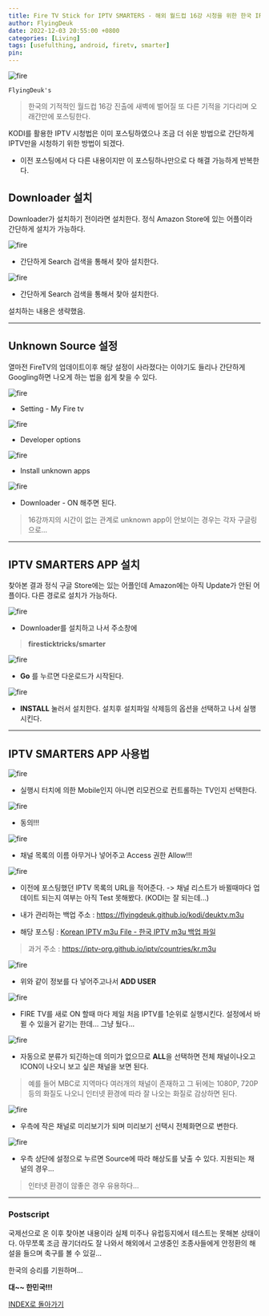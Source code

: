 ```yaml
---
title: Fire TV Stick for IPTV SMARTERS - 해외 월드컵 16강 시청을 위한 한국 IPTV 설정법
author: FlyingDeuk
date: 2022-12-03 20:55:00 +0800
categories: [Living]
tags: [usefulthing, android, firetv, smarter]
pin:
---
```


![fire](/img/living/fire/smarter1.jpg)


`FlyingDeuk's`
> 한국의 기적적인 월드컵 16강 진출에 새벽에 벌어질 또 다른 기적을 기다리며 오래간만에 포스팅한다.

KODI를 활용한 IPTV 시청법은 이미 포스팅하였으나 조금 더 쉬운 방법으로 간단하게 IPTV만을 시청하기 위한 방법이 되겠다.
- 이전 포스팅에서 다 다른 내용이지만 이 포스팅하나만으로 다 해결 가능하게 반복한다.

## Downloader 설치
Downloader가 설치하기 전이라면 설치한다. 정식 Amazon Store에 있는 어플이라 간단하게 설치가 가능하다.


![fire](/img/living/fire/smarter2.jpg)
- 간단하게 Search 검색을 통해서 찾아 설치한다.

![fire](/img/living/fire/smarter3.jpg)
- 간단하게 Search 검색을 통해서 찾아 설치한다.

설치하는 내용은 생략했음.

-----------

## Unknown Source 설정
열마전 FireTV의 업데이트이후 해당 설정이 사라졌다는 이야기도 들리나 간단하게 Googling하면 나오게 하는 법을 쉽게 찾을 수 있다.

![fire](/img/living/fire/smarter4.jpg)

- Setting - My Fire tv

![fire](/img/living/fire/smarter5.jpg)

- Developer options

![fire](/img/living/fire/smarter6.jpg)

- Install unknown apps

![fire](/img/living/fire/smarter7.jpg)

- Downloader - ON 해주면 된다.

> 16강까지의 시간이 없는 관계로 unknown app이 안보이는 경우는 각자 구글링으로...

------------

## IPTV SMARTERS APP 설치
찾아본 결과 정식 구글 Store에는 있는 어플인데 Amazon에는 아직 Update가 안된 어플이다. 다른 경로로 설치가 가능하다.

![fire](/img/living/fire/smarter8.jpg)
- Downloader를 설치하고 나서 주소창에

> **firesticktricks/smarter**

![fire](/img/living/fire/smarter9.jpg)

- **Go** 를 누르면 다운로드가 시작된다.

![fire](/img/living/fire/smarter10.jpg)

- **INSTALL** 눌러서 설치한다. 설치후 설치파일 삭제등의 옵션을 선택하고 나서 실행시킨다.

----------

## IPTV SMARTERS APP 사용법

![fire](/img/living/fire/smarter11.jpg)

- 실행시 터치에 의한 Mobile인지 아니면 리모컨으로 컨트롤하는 TV인지 선택한다.

![fire](/img/living/fire/smarter12.jpg)

- 동의!!!

![fire](/img/living/fire/smarter13.jpg)
- 채널 목록의 이름 아무거나 넣어주고 Access 권한 Allow!!!

![fire](/img/living/fire/smarter14.jpg)
- 이전에 포스팅했던 IPTV 목록의 URL을 적어준다. -> 채널 리스트가 바뀔때마다 업데이트 되는지 여부는 아직 Test 못해봤다. (KODI는 잘 되는데...)
- 내가 관리하는 백업 주소 : https://flyingdeuk.github.io/kodi/deuktv.m3u

- 해당 포스팅 : [Korean IPTV m3u File - 한국 IPTV m3u 백업 파일](/posts/IPTVm3u)

> 과거 주소 : https://iptv-org.github.io/iptv/countries/kr.m3u

![fire](/img/living/fire/smarter15.jpg)

- 위와 같이 정보를 다 넣어주고나서 **ADD USER**

![fire](/img/living/fire/smarter16.jpg)
- FIRE TV를 새로 ON 할때 마다 제일 처음 IPTV를 1순위로 실행시킨다. 설정에서 바뀔 수 있을거 같기는 한데... 그냥 뒀다...

![fire](/img/living/fire/smarter17.jpg)
- 자동으로 분류가 되긴하는데 의미가 없으므로 **ALL**을 선택하면 전체 채널이나오고 ICON이 나오니 보고 싶은 채널을 보면 된다.

> 예를 들어 MBC로 지역마다 여러개의 채널이 존재하고 그 뒤에는 1080P, 720P등의 화질도 나오니 인터넷 환경에 따라 잘 나오는 화질로 감상하면 된다.

![fire](/img/living/fire/smarter18.jpg)
- 우측에 작은 채널로 미리보기가 되며 미리보기 선택시 전체화면으로 변한다.

![fire](/img/living/fire/smarter19.jpg)
- 우측 상단에 설정으로 누르면 Source에 따라 해상도를 낮출 수 있다. 지원되는 채널의 경우...

> 인터넷 환경이 않좋은 경우 유용하다...


---------

### Postscript
국제선으로 온 이후 찾아본 내용이라 실제 미주나 유럽등지에서 테스트는 못해본 상태이다. 아무쪼록 조금 끊기더라도 잘 나와서 해외에서 고생중인 조종사들에게 안정환의 해설을 들으며 축구를 볼 수 있길...

한국의 승리를 기원하며...

**대~~ 한민국!!!**

[INDEX로 돌아가기](/posts/FireTV/)
